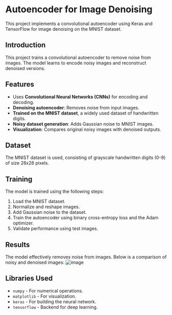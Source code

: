 # Autoencoder for Image Denoising

This project implements a convolutional autoencoder using Keras and TensorFlow for image denoising on the MNIST dataset.

## Introduction
This project trains a convolutional autoencoder to remove noise from images. The model learns to encode noisy images and reconstruct denoised versions.

## Features
- Uses **Convolutional Neural Networks (CNNs)** for encoding and decoding.
- **Denoising autoencoder**: Removes noise from input images.
- **Trained on the MNIST dataset**, a widely used dataset of handwritten digits.
- **Noisy dataset generation**: Adds Gaussian noise to MNIST images.
- **Visualization**: Compares original noisy images with denoised outputs.
  
## Dataset
The MNIST dataset is used, consisting of grayscale handwritten digits (0-9) of size 28x28 pixels.

## Training
The model is trained using the following steps:

1. Load the MNIST dataset.
2. Normalize and reshape images.
3. Add Gaussian noise to the dataset.
4. Train the autoencoder using binary cross-entropy loss and the Adam optimizer.
5. Validate performance using test images.


## Results
The model effectively removes noise from images. Below is a comparison of noisy and denoised images:
![image](https://github.com/user-attachments/assets/3b608013-9a22-4992-a252-1cb3fda4449b)


## Libraries Used
- `numpy` - For numerical operations.
- `matplotlib` - For visualization.
- `keras` - For building the neural network.
- `tensorflow` - Backend for deep learning.

